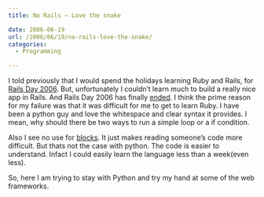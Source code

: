 ```yaml
---
title: No Rails – Love the snake

date: 2006-06-19
url: /2006/06/19/no-rails-love-the-snake/
categories:
  - Programming

---
```

I told previously that I would spend the holidays learning Ruby and Rails, for [Rails Day 2006][1]. But, unfortunately I couldn&#8217;t learn much to build a really nice app in Rails. And Rails Day 2006 has finally [ended][2]. I think the prime reason for my failure was that it was difficult for me to get to learn Ruby. I have been a python guy and love the whitespace and clear syntax it provides. I mean, why should there be two ways to run a simple loop or a if condition.
  
Also I see no use for [blocks][3]. It just makes reading someone&#8217;s code more difficult. But thats not the case with python. The code is easier to understand. Infact I could easily learn the language less than a week(even less).
  
So, here I am trying to stay with Python and try my hand at some of the web frameworks.

 [1]: http://www.fslog.com/2006/06/07/rails-day-2006/
 [2]: http://www.railsday2006.com/articles/2006/06/18/rails-day-is-over
 [3]: http://en.wikipedia.org/wiki/Ruby_programming_language#Blocks_and_iterators